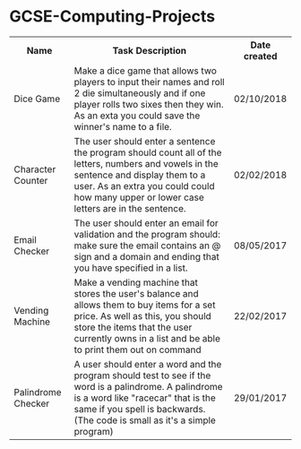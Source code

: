 # GCSE-Computing-Projects
<table>
  <tr>
    <th>Name</th>
    <th>Task Description</th>
    <th>Date created</th>
  </tr>
  <tr>
    <td>Dice Game</td>
    <td>Make a dice game that allows two players to input their names and roll 2 die simultaneously and if one player rolls two sixes then they win. As an exta you could save the winner's name to a file.</td>
    <td>02/10/2018</td>
  </tr>
  <tr>
    <td>Character Counter</td>
    <td>The user should enter a sentence the program should count all of the letters, numbers and vowels in the sentence and display them to a user. As an extra you could could how many upper or lower case letters are in the sentence.</td>
    <td>02/02/2018</td>
  </tr>
  <tr>
    <td>Email Checker</td>
    <td>The user should enter an email for validation and the program should: make sure the email contains an @ sign and a domain and ending that you have specified in a list.</td>
    <td>08/05/2017</td>
  </tr>
  <tr>
    <td>Vending Machine</td>
    <td>Make a vending machine that stores the user's balance and allows them to buy items for a set price. As well as this, you should store the items that the user currently owns in a list and be able to print them out on command</td>
    <td>22/02/2017</td>
  </tr>
  <tr>
    <td>Palindrome Checker</td>
    <td>A user should enter a word and the program should test to see if the word is a palindrome. A palindrome is a word like "racecar" that is the same if you spell is backwards. (The code is small as it's a simple program)</td>
    <td>29/01/2017</td>
  </tr>
  
